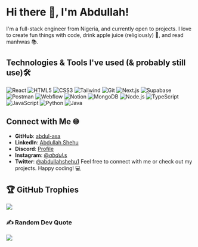 # Hi there 👋, I'm Abdullah!

I'm a full-stack engineer from Nigeria, and currently open to projects. I love to create fun things with code, drink apple juice (religiously) 🍎, and read manhwas 📚. 

## Technologies & Tools I've used (& probably still use)🛠️
![React](https://img.shields.io/badge/-React-61DAFB?logo=react&logoColor=white)
![HTML5](https://img.shields.io/badge/-HTML5-E34F26?logo=html5&logoColor=white)
![CSS3](https://img.shields.io/badge/-CSS3-1572B6?logo=css3)
![Tailwind](https://img.shields.io/badge/-Tailwind-38B2AC?logo=tailwind-css)
![Git](https://img.shields.io/badge/-Git-F05032?logo=git&logoColor=white)
![Next.js](https://img.shields.io/badge/-Next.js-000000?logo=next.js)
![Supabase](https://img.shields.io/badge/-Supabase-181818?logo=supabase)
![Postman](https://img.shields.io/badge/-Postman-FF6C37?logo=postman)
![Webflow](https://img.shields.io/badge/-Webflow-4353FF?logo=webflow)
![Notion](https://img.shields.io/badge/-Notion-000000?logo=notion)
![MongoDB](https://img.shields.io/badge/-MongoDB-13aa52?logo=mongodb)
![Node.js](https://img.shields.io/badge/-Node.js-339933?logo=node.js&logoColor=white)
![TypeScript](https://img.shields.io/badge/-TypeScript-007ACC?logo=typescript)
![JavaScript](https://img.shields.io/badge/-JavaScript-F7DF1E?logo=javascript&logoColor=black)
![Python](https://img.shields.io/badge/-Python-3776AB?logo=python&logoColor=white)
![Java](https://img.shields.io/badge/-Java-007396?logo=java)

## Connect with Me 🌐
- **GitHub**: [abdul-asa](https://github.com/abdul-asa)
- **LinkedIn**: [Abdullah Shehu](https://www.linkedin.com/in/abdullah-shehu/)
- **Discord**: [Profile](https://discordapp.com/users/619602146526232577)
- **Instagram**: [@_abdul_.s](https://www.instagram.com/_abdul_.s/)
- **Twitter**: [@abdullahshehu1](https://twitter.com/abdullahshehu1)
Feel free to connect with me or check out my projects. Happy coding! 💻

## 🏆 GitHub Trophies
![](https://github-profile-trophy.vercel.app/?username=Abdul-Asa&theme=radical&no-frame=true&no-bg=false&margin-w=4)

### ✍️ Random Dev Quote
![](https://quotes-github-readme.vercel.app/api?type=horizontal&theme=radical)


